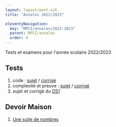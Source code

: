 ```yaml
---
layout: layout/post.njk 
title: "Annales 2022/2023"

eleventyNavigation:
  key: "MPCI/annales/2022-2023"
  parent: MPCI/annales
  order: 4
---
```



<!-- début résumé -->

Tests et examens pour l'année scolaire 2022/2023

<!-- end résumé -->

## Tests

1. code : [sujet](./1_test_sujet_code) / [corrigé](./1_test_corrigé_code)
2. complexité et preuve : [sujet](./2_test_sujet_complexité_preuve) / [corrigé](./2_test_corrigé_complexité_preuve)
3. sujet et corrigé du [DS1](./ds_1)

## Devoir Maison

1. [Une suite de nombres](./dm_1)

